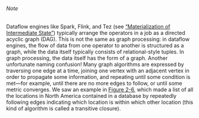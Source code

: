 ###### Note 
Dataflow engines like Spark, Flink, and Tez (see [“Materialization of Intermediate State”](#sec_batch_materialize)) typically arrange the
operators in a job as a directed acyclic graph (DAG). This is not the same as graph processing: in
dataflow engines, the flow of data from one operator to another is structured as a graph, while
the data itself typically consists of relational-style tuples. In graph processing, the data
itself has the form of a graph. Another unfortunate naming confusion! 
Many graph algorithms are expressed by traversing one edge at a time, joining one vertex with an
adjacent vertex in order to propagate some information, and repeating until some condition is
met—for example, until there are no more edges to follow, or until some metric converges. We saw an
example in [Figure 2-6](ch02.html#fig_datalog_naive), which made a list of all the locations in North America contained
in a database by repeatedly following edges indicating which location is within which other location
(this kind of algorithm is called a transitive closure).